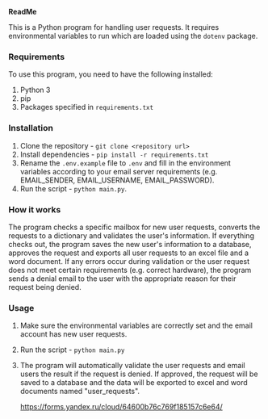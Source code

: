**ReadMe**

This is a Python program for handling user requests. It requires environmental variables to run which are loaded using the `dotenv` package.

### Requirements

To use this program, you need to have the following installed:

1. Python 3
2. pip
3. Packages specified in `requirements.txt`

### Installation

1. Clone the repository - `git clone <repository url>`
2. Install dependencies - `pip install -r requirements.txt`
3. Rename the `.env.example` file to `.env` and fill in the environment variables according to your email server requirements (e.g. EMAIL_SENDER, EMAIL_USERNAME, EMAIL_PASSWORD).
4. Run the script - `python main.py`.

### How it works

The program checks a specific mailbox for new user requests, converts the requests to a dictionary and validates the user's information. If everything checks out, the program saves the new user's information to a database, approves the request and exports all user requests to an excel file and a word document. If any errors occur during validation or the user request does not meet certain requirements (e.g. correct hardware), the program sends a denial email to the user with the appropriate reason for their request being denied.

### Usage

1. Make sure the environmental variables are correctly set and the email account has new user requests.
2. Run the script - `python main.py`
3. The program will automatically validate the user requests and email users the result if the request is denied. If approved, the request will be saved to a database and the data will be exported to excel and word documents named "user_requests".

   https://forms.yandex.ru/cloud/64600b76c769f185157c6e64/
